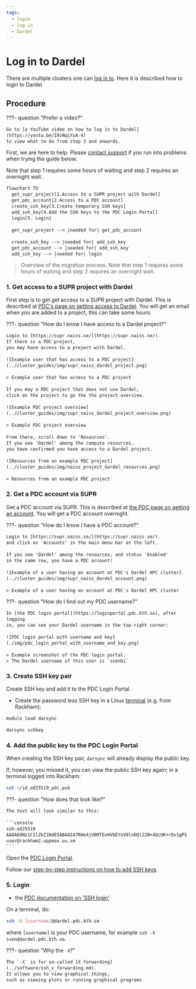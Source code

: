 ```yaml
---
tags:
  - login
  - log in
  - Dardel
---
```


# Log in to Dardel

There are multiple clusters one can [log in to](../getting_started/login.md).
Here it is described how to login to Dardel.

## Procedure

???- question "Prefer a video?"

    Go to [a YouTube video on how to log in to Dardel](https://youtu.be/I8cNqiYuA-4)
    to view what to do from step 3 and onwards.

First, we are here to help.
Please [contact support](../support.md) if you run into problems
when trying the guide below.

Note that step 1 requires some hours of waiting
and step 2 requires an overnight wait.

```mermaid
flowchart TD
  get_supr_project[1.Access to a SUPR project with Dardel]
  get_pdc_account[2.Access to a PDC account]
  create_ssh_key[3.Create temporary SSH keys]
  add_ssh_key[4.Add the SSH keys to the PDC Login Portal]
  login[5. Login]

  get_supr_project --> |needed for| get_pdc_account

  create_ssh_key --> |needed for| add_ssh_key
  get_pdc_account --> |needed for| add_ssh_key
  add_ssh_key --> |needed for| login
```

> Overview of the migration process.
> Note that step 1 requires some hours of waiting
> and step 2 requires an overnight wait.

### 1. Get access to a SUPR project with Dardel

First step is to get get access to a SUPR project with Dardel.
This is described at [PDC's page on getting access to Dardel](https://support.pdc.kth.se/doc/support/).
You will get an email when you are added to a project,
this can take some hours.

???- question "How do I know I have access to a Dardel project?"

    Login to [https://supr.naiss.se/](https://supr.naiss.se/).
    If there is a PDC project,
    you may have access to a project with Dardel.

    ![Example user that has access to a PDC project](../cluster_guides/img/supr_naiss_dardel_project.png)

    > Example user that has access to a PDC project

    If you may a PDC project that does not use Dardel,
    click on the project to go the the project overview.

    ![Example PDC project overview](../cluster_guides/img/supr_naiss_dardel_project_overview.png)

    > Example PDC project overview

    From there, scroll down to 'Resources'.
    If you see 'Dardel' among the compute resources,
    you have confirmed you have access to a Dardel project.

    ![Resources from an example PDC project](../cluster_guides/img/naiss_project_dardel_resources.png)

    > Resources from an example PDC project

### 2. Get a PDC account via SUPR

Get a PDC account via SUPR.
This is described at [the PDC page on getting an account](https://support.pdc.kth.se/doc/support/?section=/doc/support-docs/getting_access/get_access#applying-for-an-account).
You will get a PDC account overnight.

???- question "How do I know I have a PDC account?"

    Login to [https://supr.naiss.se/](https://supr.naiss.se/).
    and click on 'Accounts' in the main menu bar at the left.

    If you see 'Dardel' among the resources, and status 'Enabled'
    in the same row, you have a PDC account!

    ![Example of a user having an account at PDC's Dardel HPC cluster](../cluster_guides/img/supr_naiss_dardel_account.png)

    > Example of a user having an account at PDC's Dardel HPC cluster

???- question "How do I find out my PDC username?"

    In [the PDC login portal](https://loginportal.pdc.kth.se), after logging
    in, you can see your Dardel username in the top-right corner:

    ![PDC login portal with username and key](./img/pdc_login_portal_with_username_and_key.png)

    > Example screenshot of the PDC login portal.
    > The Dardel username of this user is `svenbi`

### 3. Create SSH key pair

Create SSH key and add it to the PDC Login Portal.

- Create the password less SSH key in a Linux [terminal](../software/terminal.md) (e.g. from Rackham):

```bash
module load darsync
```

```bash
darsync sshkey
```

### 4. Add the public key to the PDC Login Portal

When creating the SSH key pair, `darsync` will already
display the public key.

If, however, you missed it,
you can view the public SSH key again; in a terminal logged into Rackham:

```bash
cat ~/id_ed25519_pdc.pub
```

???- question "How does that look like?"

    The text will look similar to this:

    ```console
    ssh-ed25519 AAAA69Nz1C1lZkI1NdE5ABAAIA7RHe4jVBRTEvHVbEYxV8lnOQl22N+4QcUK+rDv1gPS user@rackham2.uppmax.uu.se
    ```

Open the [PDC Login Portal](https://loginportal.pdc.kth.se/).

Follow our [step-by-step instructions on how to add SSH keys](../software/ssh_key_use_dardel.md).

### 5. Login

- the [PDC documentation on 'SSH login'](https://www.pdc.kth.se/support/documents/login/ssh_login.html)

On a terminal, do:

```bash
ssh -X [username]@dardel.pdc.kth.se
```

where `[username]` is your PDC username, for example `ssh -X sven@dardel.pdc.kth.se`.

???- question "Why the `-X`?"

    The `-X` is for so-called [X forwarding](../software/ssh_x_forwarding.md).
    It allows you to view graphical things,
    such as viewing plots or running graphical programs
